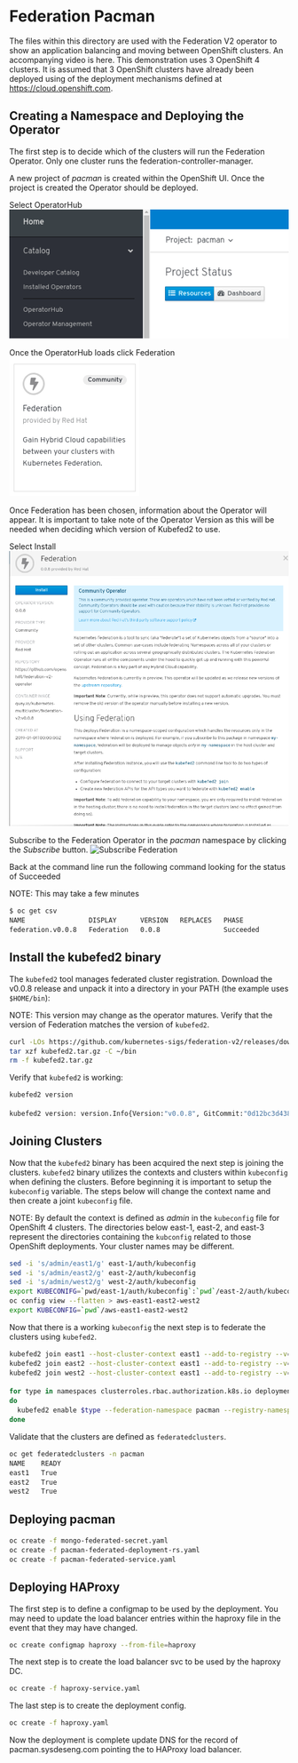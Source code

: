 # Federation Pacman
The files within this directory are used with the Federation V2 operator to show
an application balancing and moving between OpenShift clusters. An accompanying video
is here. This demonstration uses 3 OpenShift 4 clusters. It is assumed that 3 OpenShift
clusters have already been deployed using of the deployment mechanisms defined at
https://cloud.openshift.com.

## Creating a Namespace and Deploying the Operator
The first step is to decide which of the clusters will run the Federation Operator.
Only one cluster runs the federation-controller-manager.

A new project of *pacman* is created within the OpenShift UI. Once the project
is created the Operator should be deployed.

Select OperatorHub</br>
![OperatorHub](../images/operatorhub.png)


Once the OperatorHub loads click Federation </br>
![Federation](../images/federation.png)

Once Federation has been chosen, information about the Operator will appear. It is
important to take note of the Operator Version as this will be needed when deciding
which version of Kubefed2 to use.

Select Install</br>
![Install Federation](../images/install.png)

Subscribe to the Federation Operator in the *pacman* namespace by clicking the
*Subscribe* button.
![Subscribe Federation](../images/subsribe.png)

Back at the command line run the following command looking for the status of Succeeded

NOTE: This may take a few minutes

~~~sh
$ oc get csv
NAME                DISPLAY      VERSION   REPLACES   PHASE
federation.v0.0.8   Federation   0.0.8                Succeeded
~~~
## Install the kubefed2 binary

The `kubefed2` tool manages federated cluster registration. Download the
v0.0.8 release and unpack it into a directory in your PATH (the
example uses `$HOME/bin`):

NOTE: This version may change as the operator matures. Verify that the version of
Federation matches the version of `kubefed2`.

~~~sh
curl -LOs https://github.com/kubernetes-sigs/federation-v2/releases/download/v0.0.8/kubefed2.tgz
tar xzf kubefed2.tar.gz -C ~/bin
rm -f kubefed2.tar.gz
~~~

Verify that `kubefed2` is working:
~~~sh
kubefed2 version

kubefed2 version: version.Info{Version:"v0.0.8", GitCommit:"0d12bc3d438b61d9966c79a19f12b01d00d95aae", GitTreeState:"clean", BuildDate:"2019-04-11T04:26:34Z", GoVersion:"go1.11.2", Compiler:"gc", Platform:"linux/amd64"}
~~~

## Joining Clusters
Now that the `kubefed2` binary has been acquired the next step is joining the clusters.
`kubefed2` binary utilizes the contexts and clusters within `kubeconfig` when defining the clusters. Before beginning it is important to setup the `kubeconfig` variable. The steps
below will change the context name and then create a joint `kubeconfig` file.

NOTE: By default the context is defined as *admin* in the `kubeconfig` file for OpenShift
4 clusters.  The directories below east-1, east-2, and east-3 represent the directories
containing the `kubconfig` related to those OpenShift deployments. Your cluster names may be different.
~~~sh
sed -i 's/admin/east1/g' east-1/auth/kubeconfig
sed -i 's/admin/east2/g' east-2/auth/kubeconfig
sed -i 's/admin/west2/g' west-2/auth/kubeconfig
export KUBECONIFG=`pwd/east-1/auth/kubeconfig`:`pwd`/east-2/auth/kubeconfig:`pwd`/west-2/auth/kubeconfig
oc config view --flatten > aws-east1-east2-west2
export KUBECONFIG=`pwd`/aws-east1-east2-west2
~~~

Now that there is a working `kubeconfig` the next step is to federate the clusters using `kubefed2`.
~~~sh
kubefed2 join east1 --host-cluster-context east1 --add-to-registry --v=2 --federation-namespace=pacman --registry-namespace=pacman --limited-scope=true
kubefed2 join east2 --host-cluster-context east1 --add-to-registry --v=2 --federation-namespace=pacman --registry-namespace=pacman --limited-scope=true
kubefed2 join west2 --host-cluster-context east1 --add-to-registry --v=2 --federation-namespace=pacman --registry-namespace=pacman --limited-scope=true

for type in namespaces clusterroles.rbac.authorization.k8s.io deployments.apps ingresses.extensions jobs replicasets.apps secrets serviceaccounts services configmaps clusterrolebindings.rbac.authorization.k8s.io
do
  kubefed2 enable $type --federation-namespace pacman --registry-namespace pacman
done
~~~

Validate that the clusters are defined as `federatedclusters`.
~~~sh
oc get federatedclusters -n pacman
NAME    READY
east1   True
east2   True
west2   True
~~~

## Deploying pacman

~~~sh
oc create -f mongo-federated-secret.yaml
oc create -f pacman-federated-deployment-rs.yaml
oc create -f pacman-federated-service.yaml
~~~

## Deploying HAProxy
The first step is to define a configmap to be used by the deployment. You may need to update the load
balancer entries within the haproxy file in the event that they may have changed.

~~~sh
oc create configmap haproxy --from-file=haproxy
~~~

The next step is to create the load balancer svc to be used by the haproxy DC.
~~~sh
oc create -f haproxy-service.yaml
~~~

The last step is to create the deployment config.
~~~sh
oc create -f haproxy.yaml
~~~

Now the deployment is complete update DNS for the record of pacman.sysdeseng.com pointing the to HAProxy load balancer.
